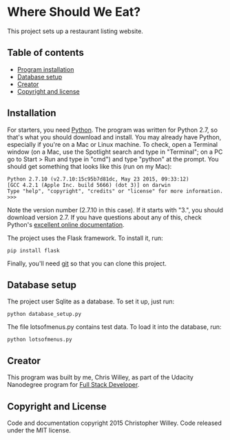 # Where Should We Eat?

This project sets up a restaurant listing website.


## Table of contents

* [Program installation](#installation)
* [Database setup](#database-setup)
* [Creator](#creator)
* [Copyright and license](#copyright-and-license)


## Installation

For starters, you need [Python](https://www.python.org/downloads/). The program was written for Python 2.7, so that's what you should download and install. You may already have Python, especially if you're on a Mac or Linux machine. To check, open a Terminal window (on a Mac, use the Spotlight search and type in "Terminal"; on a PC go to Start > Run and type in "cmd") and type "python" at the prompt. You should get something that looks like this (run on my Mac):

```
Python 2.7.10 (v2.7.10:15c95b7d81dc, May 23 2015, 09:33:12)
[GCC 4.2.1 (Apple Inc. build 5666) (dot 3)] on darwin
Type "help", "copyright", "credits" or "license" for more information.
>>>
```

Note the version number (2.7.10 in this case). If it starts with "3.", you should download version 2.7. If you have questions about any of this, check Python's [excellent online documentation](https://www.python.org/doc/).

The project uses the Flask framework. To install it, run:

```
pip install flask
```

Finally, you'll need [git](http://git-scm.com/download) so that you can clone this project.


## Database setup

The project user Sqlite as a database. To set it up, just run:

```
python database_setup.py
```

The file lotsofmenus.py contains test data. To load it into the database, run:

```
python lotsofmenus.py
```


## Creator

This program was built by me, Chris Willey, as part of the Udacity Nanodegree program for [Full Stack Developer](https://www.udacity.com/course/full-stack-web-developer-nanodegree--nd004).


## Copyright and License

Code and documentation copyright 2015 Christopher Willey. Code released under the MIT license.